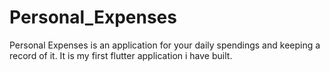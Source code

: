 # Personal_Expenses

Personal Expenses is an application for your daily spendings and keeping a record of it.
It is my first flutter application i have built.